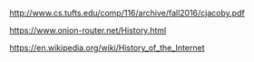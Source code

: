 http://www.cs.tufts.edu/comp/116/archive/fall2016/cjacoby.pdf

https://www.onion-router.net/History.html

https://en.wikipedia.org/wiki/History_of_the_Internet
